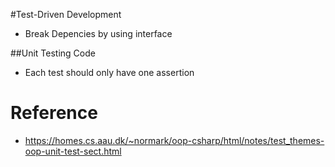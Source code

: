 #Test-Driven Development
- Break Depencies by using interface

##Unit Testing Code
- Each test should only have one assertion

# Reference
- https://homes.cs.aau.dk/~normark/oop-csharp/html/notes/test_themes-oop-unit-test-sect.html